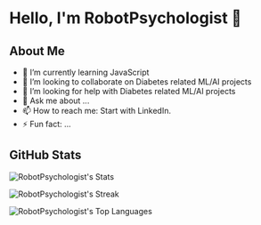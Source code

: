 # Hello, I'm RobotPsychologist 👋

## About Me
- 🌱 I’m currently learning JavaScript
- 👯 I’m looking to collaborate on Diabetes related ML/AI projects
- 🤔 I’m looking for help with Diabetes related ML/AI projects
- 💬 Ask me about ...
- 📫 How to reach me: Start with LinkedIn.
- ⚡ Fun fact: ...

## GitHub Stats
![RobotPsychologist's Stats](https://github-readme-stats.vercel.app/api?username=RobotPsychologist&theme=tokyonight&show_icons=true&hide_border=false&count_private=true&hide=jupyter)

![RobotPsychologist's Streak](https://github-readme-streak-stats.herokuapp.com/?user=RobotPsychologist&theme=tokyonight&hide_border=false)

![RobotPsychologist's Top Languages](https://github-readme-stats.vercel.app/api/top-langs/?username=RobotPsychologist&theme=tokyonight&show_icons=true&hide_border=false&layout=compact)
